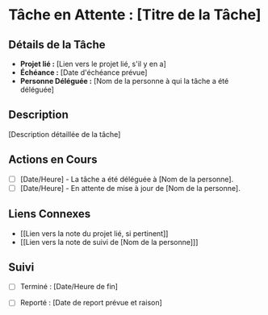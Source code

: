 # Tâche en Attente : [Titre de la Tâche]

## Détails de la Tâche

- **Projet lié :** [Lien vers le projet lié, s'il y en a]
- **Échéance :** [Date d'échéance prévue]
- **Personne Déléguée :** [Nom de la personne à qui la tâche a été déléguée]

## Description

[Description détaillée de la tâche]

## Actions en Cours

- [ ] [Date/Heure] - La tâche a été déléguée à [Nom de la personne].
- [ ] [Date/Heure] - En attente de mise à jour de [Nom de la personne].

## Liens Connexes

- [[Lien vers la note du projet lié, si pertinent]]
- [[Lien vers la note de suivi de [Nom de la personne]]]

## Suivi

- [ ] Terminé : [Date/Heure de fin]
- [ ] Reporté : [Date de report prévue et raison]

